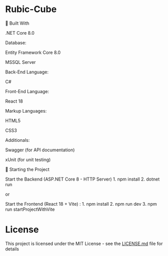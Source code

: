 # Rubic-Cube
🔨 Built With

.NET Core 8.0

Database:

Entity Framework Core 8.0

MSSQL Server

Back-End Language:

C#

Front-End Language:

React 18

Markup Languages:

HTML5

CSS3

Additionals:

Swagger (for API documentation)

xUnit (for unit testing)

🚀 Starting the Project

Start the Backend (ASP.NET Core 8 - HTTP Server)
    1. npm install
    2. dotnet run

or

Start the Frontend (React 18 + Vite) :
    1. npm install
    2. npm run dev
    3. npm run startProjectWithVite

# License

This project is licensed under the MIT License - see the [LICENSE.md](LICENSE) file for details